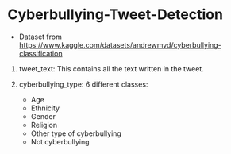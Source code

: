 # Cyberbullying-Tweet-Detection

- Dataset from https://www.kaggle.com/datasets/andrewmvd/cyberbullying-classification

1. tweet_text: This contains all the text written in the tweet.

2. cyberbullying_type: 6 different classes:
    - Age
    - Ethnicity
    - Gender
    - Religion
    - Other type of cyberbullying
    - Not cyberbullying
